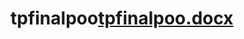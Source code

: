 # tpfinalpoo[tpfinalpoo.docx](https://github.com/tomascony99/tpfinalpoo/files/10181053/tpfinalpoo.docx)
